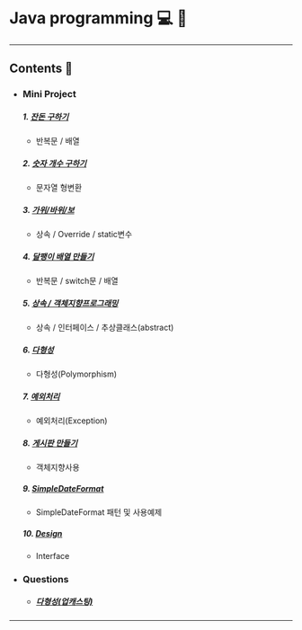 # Java programming :computer: :memo:
---
## Contents :open_file_folder:


- ### Mini Project
  ##### 1. [잔돈 구하기](https://github.com/mdy0501/Study/tree/master/Java/Mini%20Project/Exchange)
  - 반복문 / 배열

  ##### 2. [숫자 개수 구하기](https://github.com/mdy0501/Study/tree/master/Java/Mini%20Project/CountOfNum)
  - 문자열 형변환

  ##### 3. [가위/바위/보](https://github.com/mdy0501/Study/tree/master/Java/Mini%20Project/RockScissorPaper)
  - 상속 / Override / static변수

  ##### 4. [달팽이 배열 만들기](https://github.com/mdy0501/Study/tree/master/Java/Mini%20Project/MakeSnail)
  - 반복문 / switch문 / 배열

  ##### 5. [상속 / 객체지향프로그래밍](https://github.com/mdy0501/Study/tree/master/Java/Mini%20Project/Extends)
  - 상속 / 인터페이스 / 추상클래스(abstract)

  ##### 6. [다형성](https://github.com/mdy0501/Study/tree/master/Java/Mini%20Project/Polymorphism)
  - 다형성(Polymorphism)

  ##### 7. [예외처리](https://github.com/mdy0501/Study/tree/master/Java/Mini%20Project/Exception)
  - 예외처리(Exception)

  ##### 8. [게시판 만들기](https://github.com/mdy0501/Study/tree/master/Java/Mini%20Project/MyBbs)
  - 객체지향사용

  ##### 9. [SimpleDateFormat](https://github.com/mdy0501/Study/tree/master/Java/Mini%20Project/DateFormat)
  - SimpleDateFormat 패턴 및 사용예제

  ##### 10. [Design](https://github.com/mdy0501/Study/tree/master/Java/Mini%20Project/Design)
  - Interface




- ### Questions
  - ##### [다형성(업캐스팅)](https://github.com/mdy0501/Study/tree/master/Java/Questions/Polymorphism_Upcasting)
*****
